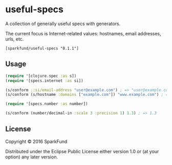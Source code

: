 # useful-specs

A collection of generally useful specs with generators.

The current focus is Internet-related values: hostnames, email
addresses, urls, etc.

`[sparkfund/useful-specs "0.1.1"]`

## Usage

``` clj
(require '[clojure.spec :as s])
(require '[specs.internet :as si])

(s/conform ::si/email-address "user@example.com") ; => "user@example.com"
(s/conform (s/hostname :domains ["example.com"]) "www.example.com") ; => "www.example.com"

(require '[specs.number :as number])

(s/conform (number/decimal-in :scale 3 :precision 1) 1.3) ; => 1.3
```

## License

Copyright © 2016 SparkFund

Distributed under the Eclipse Public License either version 1.0 or (at
your option) any later version.
